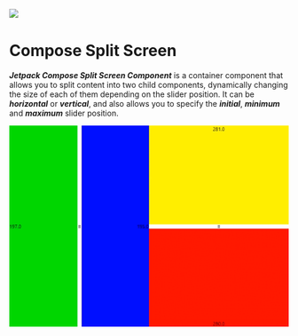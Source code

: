 <a href="https://www.buymeacoffee.com/numq"><img src="https://img.buymeacoffee.com/button-api/?text=Buy me a one way ticket&emoji=✈️&slug=numq&button_colour=5F7FFF&font_colour=ffffff&font_family=Inter&outline_colour=000000&coffee_colour=FFDD00" /></a>

# Compose Split Screen

**_Jetpack Compose Split Screen Component_** is a container component that allows you to split content into two child
components, dynamically changing the size of each of them depending on the slider position. It can be **_horizontal_**
or **_vertical_**, and also allows you to specify the **_initial_**, **_minimum_** and **_maximum_** slider position.

![Demonstration](media/demo.gif)